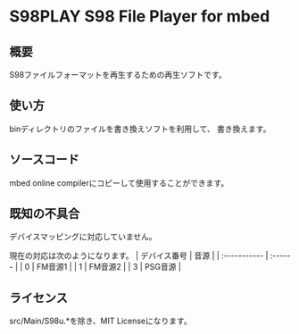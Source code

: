 # S98PLAY S98 File Player for mbed

## 概要
S98ファイルフォーマットを再生するための再生ソフトです。

## 使い方
binディレクトリのファイルを書き換えソフトを利用して、
書き換えます。

## ソースコード
mbed online compilerにコピーして使用することができます。

##  既知の不具合
デバイスマッピングに対応していません。

現在の対応は次のようになります。
| デバイス番号 |  音源   |
| :----------- | :------ |
| 0            | FM音源1 |
| 1            | FM音源2 |
| 3            | PSG音源 |


## ライセンス
src/Main/S98u.*を除き、MIT Licenseになります。



